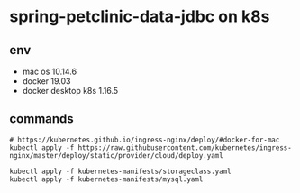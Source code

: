 # spring-petclinic-data-jdbc on k8s


## env
* mac os 10.14.6
* docker 19.03
* docker desktop k8s 1.16.5 


## commands

```shell script
# https://kubernetes.github.io/ingress-nginx/deploy/#docker-for-mac
kubectl apply -f https://raw.githubusercontent.com/kubernetes/ingress-nginx/master/deploy/static/provider/cloud/deploy.yaml

kubectl apply -f kubernetes-manifests/storageclass.yaml
kubectl apply -f kubernetes-manifests/mysql.yaml



```
